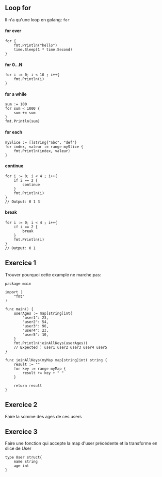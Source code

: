 ## Loop for

Il n'a qu'une loop en golang: `for`

#### for ever
```golang
for {
	fmt.Println("hello")
	time.Sleep(1 * time.Second)
}
```

#### for 0...N
```golang
for i := 0; i < 10 ; i++{
	fmt.Println(i)
}
```

#### for a while
```golang
sum := 100
for sum < 1000 {
	sum += sum
}
fmt.Println(sum)
```


#### for each
```golang
mySlice := []string{"abc", "def"}
for index, valeur := range mySlice {
	fmt.Println(index, valeur)
}
```

#### continue
```golang
for i := 0; i < 4 ; i++{
	if i == 2 {
		continue
	}
	fmt.Println(i)
}
// Output: 0 1 3
```

#### break
```golang
for i := 0; i < 4 ; i++{
	if i == 2 {
		break
	}
	fmt.Println(i)
}
// Output: 0 1
```

## Exercice 1
Trouver pourquoi cette example ne marche pas:
```golang
package main

import (
	"fmt"
)

func main() {
	userAges := map[string]int{
		"user1": 23,
		"user2": 54,
		"user3": 90,
		"user4": 23,
		"user5": 10,
	}
	fmt.Println(joinAllKeys(userAges))
	// Expected : user1 user2 user3 user4 user5
}

func joinAllKeys(myMap map[string]int) string {
	result := ""
	for key := range myMap {
		result += key + " "
	}

	return result
}
```


## Exercice 2
Faire la somme des ages de ces users

## Exercice 3
Faire une fonction qui accepte la map d'user précédente et la transforme en slice de User
```
type User struct{
	name string
	age int
}
```